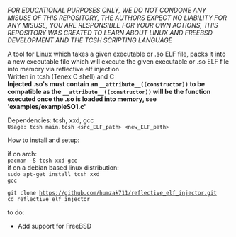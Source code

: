 *FOR EDUCATIONAL PURPOSES ONLY, WE DO NOT CONDONE ANY MISUSE OF THIS REPOSITORY, THE AUTHORS EXPECT NO LIABILITY FOR ANY MISUSE, YOU ARE RESPONSIBLE FOR YOUR OWN ACTIONS, THIS REPOSITORY WAS CREATED TO LEARN ABOUT LINUX AND FREEBSD DEVELOPMENT AND THE TCSH SCRIPTING LANGUAGE*

A tool for Linux which takes a given executable or .so ELF file, packs it into a new executable file which will execute the given executable or .so ELF file into memory via reflective elf injection<br>
Written in tcsh (Tenex C shell) and C<br>
**Injected .so's must contain an `__attribute__((constructor))` to be compatible as the `__attribute__((constructor))` will be the function executed once the .so is loaded into memory, see 'examples/exampleSO1.c'**<br>

Dependencies: tcsh, xxd, gcc<br>
`Usage: tcsh main.tcsh <src_ELF_path> <new_ELF_path>`<br>

How to install and setup:

if on arch:<br>
<code>pacman -S tcsh xxd gcc</code><br>
if on a debian based linux distribution:<br>
<code>sudo apt-get install tcsh xxd gcc</code><br>

<code>git clone https://github.com/humzak711/reflective_elf_injector.git</code><br>
<code>cd reflective_elf_injector</code><br>

to do:
- Add support for FreeBSD
 

